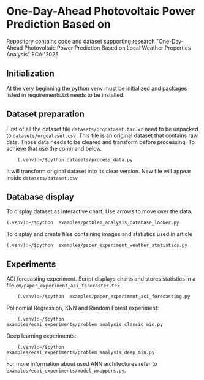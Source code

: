 # One-Day-Ahead Photovoltaic Power Prediction Based on

Repository contains code and dataset supporting research "One-Day-Ahead Photovoltaic Power Prediction Based on
Local Weather Properties Analysis" ECAI'2025

## Initialization
At the very beginning the python venv must be initialized and packages listed in requirements.txt needs to be installed.


## Dataset preparation

First of all the dataset file `datasets/orgdataset.tar.xz` need to be unpacked to `datasets/orgdataset.csv`. This file is an original dataset that contains raw data. Those data needs to be cleared and 
transform before processing. To achieve that use the command below.  
```
    (.venv):~/$python datasets/process_data.py
```
It will transform original dataset into its clear version. New file will appear inside `datasets/dataset.csv`

## Database display

To display dataset as interactive chart. Use arrows to move over the data.
```
(.venv):~/$python  examples/problem_analysis_database_looker.py
```

To display and create files containing images and statistics used in article
```
(.venv):~/$python  examples/paper_experiment_weather_statistics.py
```

## Experiments

ACI forecasting experiment. Script displays charts and stores statistics in a file `cm/paper_experiment_aci_forecaster.tex`
```
    (.venv):~/$python  examples/paper_experiment_aci_forecasting.py
```

Polinomial Regression, KNN and Random Forest experiment:
```
    (.venv):~/$python  examples/ecai_experiments/problem_analysis_classic_min.py
```

Deep learning experiments:
```
    (.venv):~/$python  examples/ecai_experiments/problem_analysis_deep_min.py
```
For more information about used ANN architectures refer to `examples/ecai_experiments/model_wrappers.py`.

